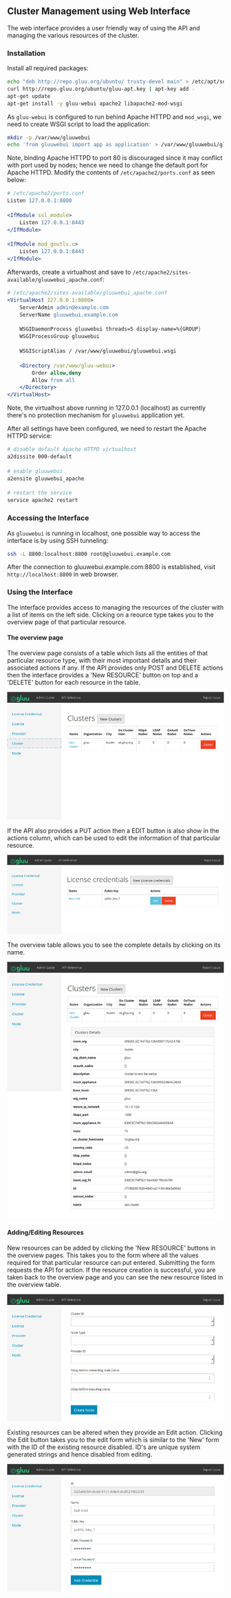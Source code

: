 ## Cluster Management using Web Interface

The web interface provides a user friendly way of using the API and managing the various resources of the cluster.

### Installation

Install all required packages:

```sh
echo "deb http://repo.gluu.org/ubuntu/ trusty-devel main" > /etc/apt/sources.list.d/gluu-repo.list
curl http://repo.gluu.org/ubuntu/gluu-apt.key | apt-key add -
apt-get update
apt-get install -y gluu-webui apache2 libapache2-mod-wsgi
```

As `gluu-webui` is configured to run behind Apache HTTPD and `mod_wsgi`, we need to create WSGI script
to load the application:

```sh
mkdir -p /var/www/gluuwebui
echo 'from gluuwebui import app as application' > /var/www/gluuwebui/gluuwebui.wsgi
```

Note, binding Apache HTTPD to port 80 is discouraged since it may conflict with port used by nodes;
hence we need to change the default port for Apache HTTPD. Modify the contents of `/etc/apache2/ports.conf` as seen below:

```apache
# /etc/apache2/ports.conf
Listen 127.0.0.1:8800

<IfModule ssl_module>
    Listen 127.0.0.1:8443
</IfModule>

<IfModule mod_gnutls.c>
    Listen 127.0.0.1:8443
</IfModule>
```

Afterwards, create a virtualhost and save to `/etc/apache2/sites-available/gluuwebui_apache.conf`:

```apache
# /etc/apache2/sites-available/gluuwebui_apache.conf
<VirtualHost 127.0.0.1:8800>
    ServerAdmin admin@example.com
    ServerName gluuwebui.example.com

    WSGIDaemonProcess gluuwebui threads=5 display-name=%{GROUP}
    WSGIProcessGroup gluuwebui

    WSGIScriptAlias / /var/www/gluuwebui/gluuwebui.wsgi

    <Directory /var/www/gluu-webui>
        Order allow,deny
        Allow from all
    </Directory>
</VirtualHost>
```

Note, the virtualhost above running in 127.0.0.1 (localhost) as currently there's no protection mechanism for `gluuwebui` application yet.

After all settings have been configured, we need to restart the Apache HTTPD service:

```sh
# disable default Apache HTTPD virtualhost
a2dissite 000-default

# enable gluuwebui
a2ensite gluuwebui_apache

# restart the service
service apache2 restart
```

### Accessing the Interface

As `gluuwebui` is running in localhost, one possible way to access the interface is by using SSH tunneling:

```sh
ssh -L 8800:localhost:8800 root@gluuwebui.example.com
```

After the connection to gluuwebui.example.com:8800 is established, visit `http://localhost:8800` in web browser.

### Using the Interface

The interface provides access to managing the resources of the cluster with a list of items on the left side. Clicking on a reource type takes you to the overview page of that particular resource.

#### The overview page

The overview page consists of a table which lists all the entities of that particular resource type, with their most important details and their associated actions if any. If the API provides only POST and DELETE actions then the interface provides a 'New RESOURCE' button on top and a 'DELETE' button for each resource in the table.


![Overview with only Delete](../../img/webui_overview1.png)

If the API also provides a PUT action then a EDIT button is also show in the actions column, which can be used to edit the information of that particular resource.

![Overview with Edit and Delete](../../img/webui_overview2.png)

The overview table allows you to see the complete details by clicking on its name.

![Detail view](../../img/webui_cluster_details.png)

#### Adding/Editing Resources

New resources can be added by clicking the 'New RESOURCE' buttons in the overview pages. This takes you to the form where all the values required for that particular resource can put entered. Submitting the form requests the API for action. If the resource creation is successful, you are taken back to the overview page and you can see the new resource listed in the overview table.

![New Resource form](../../img/webui_new_form.png)

Existing resources can be altered when they provide an Edit action. Clicking the Edit button takes you to the edit form which is similar to the 'New' form with the ID of the existing resource disabled. ID's are unique system generated strings and hence disabled from editing.

![Edit form](../../img/webui_edit_form.png)
